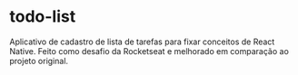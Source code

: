 # todo-list
Aplicativo de cadastro de lista de tarefas para fixar conceitos de React Native. Feito como desafio da Rocketseat e melhorado em comparação ao projeto original.
